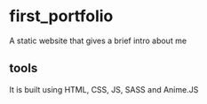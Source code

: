 # first_portfolio
A static website that gives a brief intro about me
## tools
It is built using HTML, CSS, JS, SASS and Anime.JS
